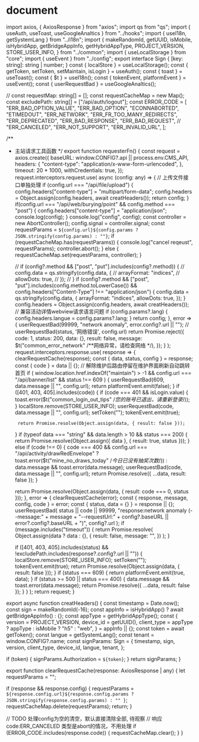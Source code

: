 # document

import axios, { AxiosResponse } from "axios";
import qs from "qs";
import { useAuth, useToast, useGoogleAnaltics } from "../hooks";
import { useI18n, getSystemLang } from "../i18n";
import {
  makeRandomId,
  getUUID,
  isMobile,
  isHybridApp,
  getBridgeAppInfo,
  getHybridAppType,
  PROJECT_VERSION,
  STORE_USER_INFO,
} from "../common";
import { useLocalStorage } from "core";
import { useEvent } from "../config";
export interface Sign {
  [key: string]: string | number;
}
const { localStore } = useLocalStorage();
const { getToken, setToken, setMaintain, isLogin } = useAuth();
const { toast } = useToast();
const { $t } = useI18n();
const { tokenEvent, platformEvent } = useEvent();
const { userRequestBad } = useGoogleAnaltics();

// const requestMap: string[] = [];
const requestCacheMap = new Map();
const excludePath: string[] = ["/api/auth/logout"];
const ERROR_CODE = [
  "ERR_BAD_OPTION_VALUE",
  "ERR_BAD_OPTION",
  "ECONNABORTED",
  "ETIMEDOUT",
  "ERR_NETWORK",
  "ERR_FR_TOO_MANY_REDIRECTS",
  "ERR_DEPRECATED",
  "ERR_BAD_RESPONSE",
  "ERR_BAD_REQUEST",
  // "ERR_CANCELED",
  "ERR_NOT_SUPPORT",
  "ERR_INVALID_URL",
];

/**
 * 主站请求工具函数
 */
export function requesterFn() {
  const request = axios.create({
    baseURL: window.CONFIG?.api || process.env.CMS_API,
    headers: {
      "content-type": "application/x-www-form-urlencoded",
    },
    timeout: 20 * 1000,
    withCredentials: true,
  });
  request.interceptors.request.use(
    async (config: any) => {
      // 上传文件接口单独处理
      if (config.url === "/api/file/upload") {
        config.headers["content-type"] = "multipart/form-data";
        config.headers = Object.assign(config.headers, await creatHeaders());
        return config;
      }
      if(config.url === "/api/web/burying/point" && config.method === "post") {
        config.headers["content-type"] = "application/json";
        console.log(config);
      }
      console.log("config", config);
      const controller = new AbortController();
      config.signal = controller.signal;
      const requestParams = `${config.url}${config.params ? JSON.stringify(config.params) : ""}`;
      if (requestCacheMap.has(requestParams)) {
        console.log("cancel reqeust", requestParams);
        controller.abort();
      } else {
        requestCacheMap.set(requestParams, controller);
      }

      // if (config?.method && ["post", "put"].includes(config?.method)) {
      //   config.data = qs.stringify(config.data, {
      //     arrayFormat: "indices",
      //     allowDots: true,
      //   });
      // }
      if (config?.method && ["post", "put"].includes(config.method.toLowerCase()) && config.headers["Content-Type"] !== "application/json") {
        config.data = qs.stringify(config.data, {
          arrayFormat: "indices",
          allowDots: true,
        });
      }
      config.headers = Object.assign(config.headers, await creatHeaders());
      // 兼容活动详情webview请求语言问题
      if (config.params?.lang) {
        config.headers.langue = config.params?.lang;
      }
      return config;
    },
    error => {
      userRequestBad(99999, "network anomaly", error.config?.url || "");
      // userRequestBad(status, '网络错误', config.url)
      return Promise.reject({
        code: 1,
        status: 200,
        data: {},
        result: false,
        message: $t("common_error_network" /**网络异常，请检查网络 */),
      });
    }
  );
  request.interceptors.response.use(
    response => {
      clearRequestCache(response);
      const { data, status, config } = response;
      const { code } = data || {};
      // 解除维护后路由停留在维护界面刷新自动跳转首页
      if (
        window.location.href.indexOf("maintain") > -1 &&
        config.url === "/api/banner/list" &&
        status !== 609
      ) {
        userRequestBad(609, data.message || "", config.url);
        return platformEvent.emit(false);
      }
      if ([401, 403, 405].includes(code)) {
        if (code === 401 && isLogin.value) {
          toast.error($t("common_login_out_tips" /*您的账号已退出，请重新登录*/));
        }
        localStore.remove(STORE_USER_INFO);
        userRequestBad(code, data.message || "", config.url);
        setToken("");
        tokenEvent.emit(true);

        return Promise.resolve(Object.assign(data, { result: false }));
      }
      if (typeof data === "string" && data.length > 10 && status === 200) {
        return Promise.resolve(Object.assign({ data }, { result: true, status }));
      } else if (code !== 0) {
        code === 400 && config.url === "/api/activity/drawRedEnvelope"
          ? toast.error($t("mine_no_draws_today" /*今日已没有抽奖次数*/))
          : data.message && toast.error(data.message);
        userRequestBad(code, data.message || "", config.url);
        return Promise.resolve({ ...data, result: false });
      }

      return Promise.resolve(Object.assign(data, { result: code === 0, status }));
    },
    error => {
      clearRequestCache(error);
      const { response, message, config, code } = error;
      const { status, data = {} } = response || {};
      userRequestBad(
        status || code || 99999,
        "response:network anomaly (--message:" + message + "--requestUrl:" + config?.baseURL ||
        error?.config?.baseURL + ")",
        config?.url
      );
      if (message.includes("timeout")) {
        return Promise.resolve(
          Object.assign(data ? data : {}, {
            result: false,
            message: "",
          })
        );
      }

      if ([401, 403, 405].includes(status) && !excludePath.includes(response?.config?.url || "")) {
        localStore.remove(STORE_USER_INFO);
        setToken("");
        tokenEvent.emit(true);
        return Promise.resolve(Object.assign(data, { result: false }));
      }
      if (status === 609) {
        return platformEvent.emit(true, data);
      }
      if (status >= 500 || status === 400) {
        data.message && toast.error(data.message);
        return Promise.resolve({ ...data, result: false });
      }
    }
  );
  return request;
}

export async function creatHeaders() {
  const timestamp = Date.now();
  const sign = makeRandomId(-16);
  const appInfo = isHybridApp() ? await getBridgeAppInfo() : {};
  const appType = getHybridAppType();
  const {
    version = PROJECT_VERSION,
    device_id = getUUID(),
    client_type = appType ? appType : isMobile ? "h5" : "web",
  } = appInfo || {};
  const token = await getToken();
  const langue = getSystemLang();
  const tenant = window.CONFIG?.name;
  const signParams: Sign = {
    timestamp,
    sign,
    version,
    client_type,
    device_id,
    langue,
    tenant,
  };

  if (token) {
    signParams.Authorization = `${token}`;
  }
  return signParams;
}

export function clearRequestCache(response: AxiosResponse | any) {
  let requestParams = "";

  if (response && response.config) {
    requestParams = `${response.config.url}${response.config.params ? JSON.stringify(response.config.params) : ""
      }`;
    requestCacheMap.delete(requestParams);
    return;
  }

  // TODO 处理config为空的清空，默认直接清除全部, 待观察
  // 响应code:ERR_CANCELED 类型是abort的情况，不用处理
  if (ERROR_CODE.includes(response.code)) {
    requestCacheMap.clear();
  }
}

